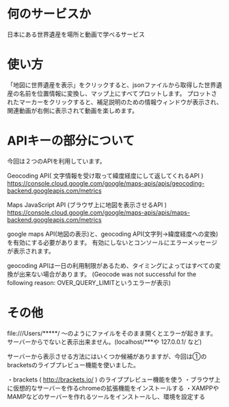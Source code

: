 # 何のサービスか

日本にある世界遺産を場所と動画で学べるサービス

# 使い方

「地図に世界遺産を表示」をクリックすると、jsonファイルから取得した世界遺産の名前を位置情報に変換し、マップ上にすべてプロットします。
プロットされたマーカーをクリックすると、補足説明のための情報ウィンドウが表示され、関連動画が右側に表示されて動画を楽しめます。

# APIキーの部分について

今回は２つのAPIを利用しています。

Geocoding API( 文字情報を受け取って緯度経度にして返してくれるAPI )
https://console.cloud.google.com/google/maps-apis/apis/geocoding-backend.googleapis.com/metrics

Maps JavaScript API (ブラウザ上に地図を表示させるAPI )
https://console.cloud.google.com/google/maps-apis/apis/maps-backend.googleapis.com/metrics

google maps API(地図の表示)と、geocoding API(文字列→緯度経度への変換)を有効にする必要があります。
有効にしないとコンソールにエラーメッセージが表示されます。

geocoding APIは一日の利用制限があるため、タイミングによってはすべての変換が出来ない場合があります。
(Geocode was not successful for the following reason: OVER_QUERY_LIMITというエラーが表示)

# その他

file:///Users/*****/ 〜のようにファイルをそのまま開くとエラーが起きます。
サーバーからでないと表示出来ません。(localhost/***や 127.0.0.1/ など)

サーバーから表示させる方法にはいくつか候補がありますが、今回は①のbracketsのライブプレビュー機能を使いました。

・brackets ( http://brackets.io/  ) のライブプレビュー機能を使う
・ブラウザ上に仮想的なサーバーを作るchromeの拡張機能をインストールする
・XAMPPやMAMPなどのサーバーを作れるツールをインストールし、環境を設定する
